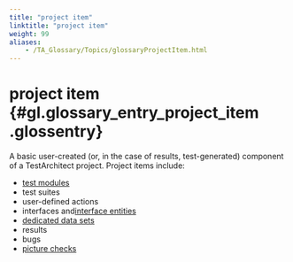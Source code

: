 ```yaml
--- 
title: "project item"
linktitle: "project item"
weight: 99
aliases: 
    - /TA_Glossary/Topics/glossaryProjectItem.html
---
```

# project item {#gl.glossary_entry_project_item .glossentry}

A basic user-created \(or, in the case of results, test-generated\) component of a TestArchitect project. Project items include:

-   [test modules](glossaryTestModule.html)
-   test suites
-   user-defined actions
-   interfaces and[interface entities](glossaryInterfaceEntity.html)
-   [dedicated data sets](glossaryDedicatedDataSet.html)
-   results
-   bugs
-   [picture checks](glossaryPictureCheck.html)

